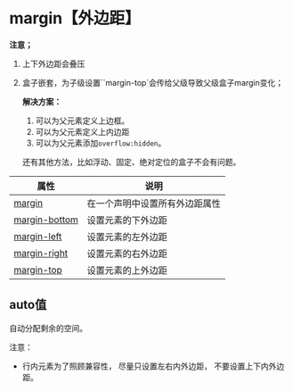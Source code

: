 # margin【外边距】

**注意；**

1. 上下外边距会叠压

2. 盒子嵌套，为子级设置``margin-top`会传给父级导致父级盒子margin变化；

   **解决方案：**

   1. 可以为父元素定义上边框。
   2. 可以为父元素定义上内边距
   3. 可以为父元素添加`overflow:hidden`。

   还有其他方法，比如浮动、固定、绝对定位的盒子不会有问题。

| 属性                                                         | 说明                           |
| ------------------------------------------------------------ | ------------------------------ |
| [margin](https://www.runoob.com/cssref/pr-margin.html)       | 在一个声明中设置所有外边距属性 |
| [margin-bottom](https://www.runoob.com/cssref/pr-margin-bottom.html) | 设置元素的下外边距             |
| [margin-left](https://www.runoob.com/cssref/pr-margin-left.html) | 设置元素的左外边距             |
| [margin-right](https://www.runoob.com/cssref/pr-margin-right.html) | 设置元素的右外边距             |
| [margin-top](https://www.runoob.com/cssref/pr-margin-top.html) | 设置元素的上外边距             |

## auto值

自动分配剩余的空间。

注意：

- 行内元素为了照顾兼容性， 尽量只设置左右内外边距， 不要设置上下内外边距。

